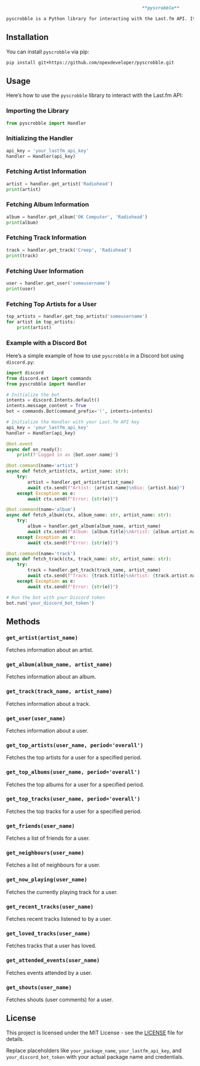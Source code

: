 ```markdown
                                                   **pyscrobble**

pyscrobble is a Python library for interacting with the Last.fm API. It allows you to fetch detailed information about artists, albums, tracks, and users. The library includes rate limiting to avoid exceeding API usage limits and supports various Last.fm endpoints.
```

## Installation

You can install `pyscrobble` via pip:

```bash
pip install git+https://github.com/opexdeveloper/pyscrobble.git
```

## Usage

Here’s how to use the `pyscrobble` library to interact with the Last.fm API:

### Importing the Library

```python
from pyscrobble import Handler
```

### Initializing the Handler

```python
api_key = 'your_lastfm_api_key'
handler = Handler(api_key)
```

### Fetching Artist Information

```python
artist = handler.get_artist('Radiohead')
print(artist)
```

### Fetching Album Information

```python
album = handler.get_album('OK Computer', 'Radiohead')
print(album)
```

### Fetching Track Information

```python
track = handler.get_track('Creep', 'Radiohead')
print(track)
```

### Fetching User Information

```python
user = handler.get_user('someusername')
print(user)
```

### Fetching Top Artists for a User

```python
top_artists = handler.get_top_artists('someusername')
for artist in top_artists:
    print(artist)
```

### Example with a Discord Bot

Here’s a simple example of how to use `pyscrobble` in a Discord bot using `discord.py`:

```python
import discord
from discord.ext import commands
from pyscrobble import Handler

# Initialize the bot
intents = discord.Intents.default()
intents.message_content = True
bot = commands.Bot(command_prefix='!', intents=intents)

# Initialize the Handler with your Last.fm API key
api_key = 'your_lastfm_api_key'
handler = Handler(api_key)

@bot.event
async def on_ready():
    print(f'Logged in as {bot.user.name}')

@bot.command(name='artist')
async def fetch_artist(ctx, artist_name: str):
    try:
        artist = handler.get_artist(artist_name)
        await ctx.send(f"Artist: {artist.name}\nBio: {artist.bio}")
    except Exception as e:
        await ctx.send(f"Error: {str(e)}")

@bot.command(name='album')
async def fetch_album(ctx, album_name: str, artist_name: str):
    try:
        album = handler.get_album(album_name, artist_name)
        await ctx.send(f"Album: {album.title}\nArtist: {album.artist.name}\nRelease Date: {album.release_date}\nURL: {album.url}")
    except Exception as e:
        await ctx.send(f"Error: {str(e)}")

@bot.command(name='track')
async def fetch_track(ctx, track_name: str, artist_name: str):
    try:
        track = handler.get_track(track_name, artist_name)
        await ctx.send(f"Track: {track.title}\nArtist: {track.artist.name}\nAlbum: {track.album.title}\nDuration: {track.duration} seconds\nURL: {track.url}")
    except Exception as e:
        await ctx.send(f"Error: {str(e)}")

# Run the bot with your Discord token
bot.run('your_discord_bot_token')
```

## Methods

### `get_artist(artist_name)`
Fetches information about an artist.

### `get_album(album_name, artist_name)`
Fetches information about an album.

### `get_track(track_name, artist_name)`
Fetches information about a track.

### `get_user(user_name)`
Fetches information about a user.

### `get_top_artists(user_name, period='overall')`
Fetches the top artists for a user for a specified period.

### `get_top_albums(user_name, period='overall')`
Fetches the top albums for a user for a specified period.

### `get_top_tracks(user_name, period='overall')`
Fetches the top tracks for a user for a specified period.

### `get_friends(user_name)`
Fetches a list of friends for a user.

### `get_neighbours(user_name)`
Fetches a list of neighbours for a user.

### `get_now_playing(user_name)`
Fetches the currently playing track for a user.

### `get_recent_tracks(user_name)`
Fetches recent tracks listened to by a user.

### `get_loved_tracks(user_name)`
Fetches tracks that a user has loved.

### `get_attended_events(user_name)`
Fetches events attended by a user.

### `get_shouts(user_name)`
Fetches shouts (user comments) for a user.

## License

This project is licensed under the MIT License - see the [LICENSE](LICENSE) file for details.



Replace placeholders like `your_package_name`, `your_lastfm_api_key`, and `your_discord_bot_token` with your actual package name and credentials.
